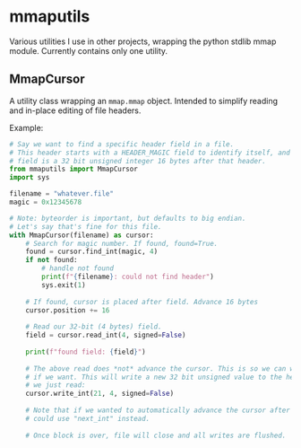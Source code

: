# mmaputils
Various utilities I use in other projects, wrapping the python stdlib mmap module. 
Currently contains only one utility.

## MmapCursor
A utility class wrapping an `mmap.mmap` object. Intended to simplify reading and in-place
editing of file headers.

Example:
```py
# Say we want to find a specific header field in a file.
# This header starts with a HEADER_MAGIC field to identify itself, and the desired
# field is a 32 bit unsigned integer 16 bytes after that header.
from mmaputils import MmapCursor
import sys

filename = "whatever.file"
magic = 0x12345678

# Note: byteorder is important, but defaults to big endian.
# Let's say that's fine for this file.
with MmapCursor(filename) as cursor:
    # Search for magic number. If found, found=True.
    found = cursor.find_int(magic, 4)
    if not found:
        # handle not found
        print(f"{filename}: could not find header")
        sys.exit(1)
    
    # If found, cursor is placed after field. Advance 16 bytes
    cursor.position += 16
    
    # Read our 32-bit (4 bytes) field.
    field = cursor.read_int(4, signed=False)
    
    print(f"found field: {field}")
    
    # The above read does *not* advance the cursor. This is so we can write something
    # if we want. This will write a new 32 bit unsigned value to the header field
    # we just read:
    cursor.write_int(21, 4, signed=False)
    
    # Note that if we wanted to automatically advance the cursor after reading a field, we
    # could use "next_int" instead.
    
    # Once block is over, file will close and all writes are flushed.
```

